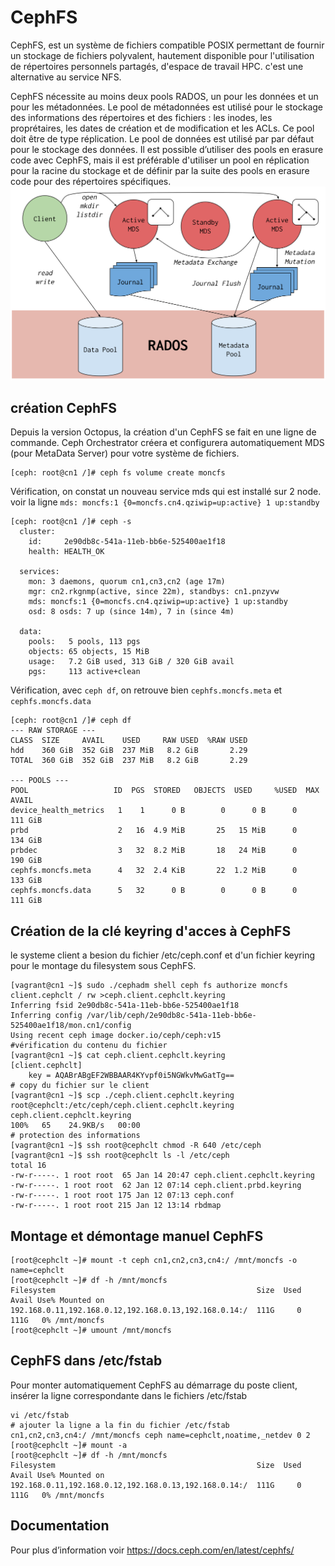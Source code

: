 # CephFS
CephFS, est un système de fichiers compatible POSIX permettant de fournir un stockage de fichiers polyvalent, hautement disponible pour l'utilisation 
de répertoires personnels partagés, d'espace de travail HPC. c'est une alternative au service NFS.

CephFS nécessite au moins deux pools RADOS, un pour les données et un pour les métadonnées.
Le pool de métadonnées est utilisé pour le stockage des informations des répertoires et des fichiers : les inodes, les
proprétaires, les dates de création et de modification et les ACLs. Ce pool doit être de type réplication.
Le pool de données est utilisé par par défaut pour le stockage des données.
Il est possible d’utiliser des pools en erasure code avec CephFS, mais il est préférable d'utiliser un pool en réplication
pour la racine du stockage et de définir par la suite des pools en erasure code pour des répertoires spécifiques.
![cephfsarchitecture](cephfs-architecture.svg)
## création CephFS
Depuis la version Octopus, la création d'un CephFS se fait en une ligne de commande.
Ceph Orchestrator créera et configurera automatiquement MDS (pour MetaData Server) pour votre système de fichiers.
```
[ceph: root@cn1 /]# ceph fs volume create moncfs   
```
Vérification, on constat un nouveau service mds qui est installé sur 2 node. voir la ligne ```mds: moncfs:1 {0=moncfs.cn4.qziwip=up:active} 1 up:standby```   
```
[ceph: root@cn1 /]# ceph -s
  cluster:
    id:     2e90db8c-541a-11eb-bb6e-525400ae1f18
    health: HEALTH_OK
 
  services:
    mon: 3 daemons, quorum cn1,cn3,cn2 (age 17m)
    mgr: cn2.rkgnmp(active, since 22m), standbys: cn1.pnzyvw
    mds: moncfs:1 {0=moncfs.cn4.qziwip=up:active} 1 up:standby
    osd: 8 osds: 7 up (since 14m), 7 in (since 4m)
 
  data:
    pools:   5 pools, 113 pgs
    objects: 65 objects, 15 MiB
    usage:   7.2 GiB used, 313 GiB / 320 GiB avail
    pgs:     113 active+clean
```
Vérification, avec ```ceph df```, on retrouve bien ```cephfs.moncfs.meta``` et ```cephfs.moncfs.data```
```
[ceph: root@cn1 /]# ceph df
--- RAW STORAGE ---
CLASS  SIZE     AVAIL    USED     RAW USED  %RAW USED
hdd    360 GiB  352 GiB  237 MiB   8.2 GiB       2.29
TOTAL  360 GiB  352 GiB  237 MiB   8.2 GiB       2.29
 
--- POOLS ---
POOL                   ID  PGS  STORED   OBJECTS  USED     %USED  MAX AVAIL
device_health_metrics   1    1      0 B        0      0 B      0    111 GiB
prbd                    2   16  4.9 MiB       25   15 MiB      0    134 GiB
prbdec                  3   32  8.2 MiB       18   24 MiB      0    190 GiB
cephfs.moncfs.meta      4   32  2.4 KiB       22  1.2 MiB      0    133 GiB
cephfs.moncfs.data      5   32      0 B        0      0 B      0    111 GiB

```
## Création de la clé keyring d'acces à CephFS
le systeme client a besion du fichier /etc/ceph.conf et d'un fichier keyring pour le montage du filesystem sous CephFS.
```
[vagrant@cn1 ~]$ sudo ./cephadm shell ceph fs authorize moncfs client.cephclt / rw >ceph.client.cephclt.keyring
Inferring fsid 2e90db8c-541a-11eb-bb6e-525400ae1f18
Inferring config /var/lib/ceph/2e90db8c-541a-11eb-bb6e-525400ae1f18/mon.cn1/config
Using recent ceph image docker.io/ceph/ceph:v15
#vérification du contenu du fichier
[vagrant@cn1 ~]$ cat ceph.client.cephclt.keyring
[client.cephclt]
	key = AQABrABgEF2WBBAAR4KYvpf0i5NGWkvMwGatTg==
# copy du fichier sur le client
[vagrant@cn1 ~]$ scp ./ceph.client.cephclt.keyring root@cephclt:/etc/ceph/ceph.client.cephclt.keyring
ceph.client.cephclt.keyring                                               100%   65    24.9KB/s   00:00
# protection des informations
[vagrant@cn1 ~]$ ssh root@cephclt chmod -R 640 /etc/ceph
[vagrant@cn1 ~]$ ssh root@cephclt ls -l /etc/ceph
total 16
-rw-r-----. 1 root root  65 Jan 14 20:47 ceph.client.cephclt.keyring
-rw-r-----. 1 root root  62 Jan 12 07:14 ceph.client.prbd.keyring
-rw-r-----. 1 root root 175 Jan 12 07:13 ceph.conf
-rw-r-----. 1 root root 215 Jan 12 13:14 rbdmap
```
## Montage et démontage manuel CephFS
```
[root@cephclt ~]# mount -t ceph cn1,cn2,cn3,cn4:/ /mnt/moncfs -o name=cephclt
[root@cephclt ~]# df -h /mnt/moncfs
Filesystem                                             Size  Used Avail Use% Mounted on
192.168.0.11,192.168.0.12,192.168.0.13,192.168.0.14:/  111G     0  111G   0% /mnt/moncfs
[root@cephclt ~]# umount /mnt/moncfs
```
## CephFS dans /etc/fstab
Pour monter automatiquement CephFS au démarrage du poste client, insérer la ligne correspondante dans le fichiers /etc/fstab
```
vi /etc/fstab
# ajouter la ligne a la fin du fichier /etc/fstab
cn1,cn2,cn3,cn4:/ /mnt/moncfs ceph name=cephclt,noatime,_netdev 0 2
[root@cephclt ~]# mount -a
[root@cephclt ~]# df -h /mnt/moncfs
Filesystem                                             Size  Used Avail Use% Mounted on
192.168.0.11,192.168.0.12,192.168.0.13,192.168.0.14:/  111G     0  111G   0% /mnt/moncfs
```
## Documentation
Pour plus d’information voir https://docs.ceph.com/en/latest/cephfs/
